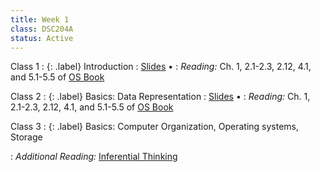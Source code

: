 ```yaml
---
title: Week 1
class: DSC204A
status: Active
---
```


Class 1
: {: .label} Introduction
  : [Slides](https://drive.google.com/file/d/1tqi7Ic3I2n7i7Nt4zVe8K6TRDQ7xXxZO/view?usp=share_link) &#8226; <!--[Recording](https://podcast.ucsd.edu/watch/wi24/dsc204a_a00) -->
: *Reading:* Ch. 1, 2.1-2.3, 2.12, 4.1, and 5.1-5.5 of [OS Book](https://pages.cs.wisc.edu/~remzi/OSTEP/)

Class 2
: {: .label} Basics: Data Representation
  : [Slides](https://drive.google.com/file/d/1ZNi8TMDzvfRV-OMgWANBpJtU9IQKk60E/view?usp=share_link) &#8226; <!-- [Recording](https://podcast.ucsd.edu/watch/wi24/dsc204a_a00/2) &#8226; [Scribe Notes](assets/scribe_notes/Jan_10_scribe_note.pdf) -->
: *Reading:* Ch. 1, 2.1-2.3, 2.12, 4.1, and 5.1-5.5 of [OS Book](https://pages.cs.wisc.edu/~remzi/OSTEP/)
  <!-- : **Homework**{: .label .label-homework} Homework 01 (Due 1/24) -->

Class 3
: {: .label} Basics: Computer Organization, Operating systems, Storage
  <!--  : [Slides](assets/slides/3_storage.pdf) &#8226; [Recording](https://podcast.ucsd.edu/watch/wi24/dsc204a_a00/3) &#8226; [Scribe Notes](assets/scribe_notes/Jan_12_scribe_note.pdf) -->
: *Additional Reading:* [Inferential Thinking](https://inferentialthinking.com/chapters/02/causality-and-experiments.html)
  <!--: **Homework**{: .label .label-homework} Homework 01 (Due 1/24) -->
